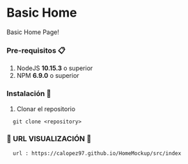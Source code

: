 # Basic Home

Basic Home Page!

### Pre-requisitos 📋

1. NodeJS **10.15.3** o superior
2. NPM **6.9.0** o superior

### Instalación 🔧

1. Clonar el repositorio

```shell
  git clone <repository>
```
### 👀 URL VISUALIZACIÓN 👀

```shell
  url : https://calopez97.github.io/HomeMockup/src/index
```
